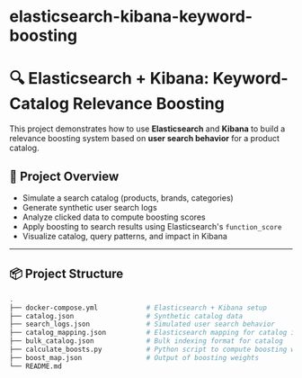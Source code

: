 # elasticsearch-kibana-keyword-boosting
# 🔍 Elasticsearch + Kibana: Keyword-Catalog Relevance Boosting

This project demonstrates how to use **Elasticsearch** and **Kibana** to build a relevance boosting system based on **user search behavior** for a product catalog.

## 🚀 Project Overview

- Simulate a search catalog (products, brands, categories)
- Generate synthetic user search logs
- Analyze clicked data to compute boosting scores
- Apply boosting to search results using Elasticsearch's `function_score`
- Visualize catalog, query patterns, and impact in Kibana

---

## 📦 Project Structure

```bash
.
├── docker-compose.yml            # Elasticsearch + Kibana setup
├── catalog.json                  # Synthetic catalog data
├── search_logs.json              # Simulated user search behavior
├── catalog_mapping.json          # Elasticsearch mapping for catalog index
├── bulk_catalog.json             # Bulk indexing format for catalog
├── calculate_boosts.py           # Python script to compute boosting weights
├── boost_map.json                # Output of boosting weights
└── README.md
